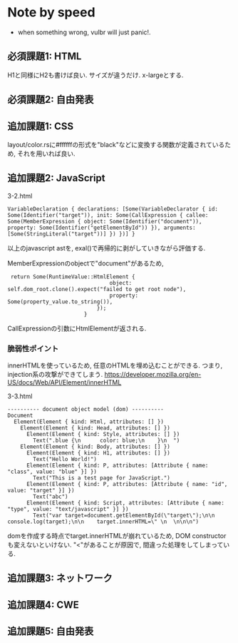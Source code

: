 # Note by speed
- when something wrong, vulbr will just panic!.

## 必須課題1: HTML

H1と同様にH2も書けば良い. サイズが違うだけ. x-largeとする.

## 必須課題2: 自由発表


## 追加課題1: CSS
layout/color.rsに#ffffffの形式を"black"などに変換する関数が定義されているため, それを用いれば良い.

## 追加課題2: JavaScript
3-2.html
```
VariableDeclaration { declarations: [Some(VariableDeclarator { id: Some(Identifier("target")), init: Some(CallExpression { callee: Some(MemberExpression { object: Some(Identifier("document")), property: Some(Identifier("getElementById")) }), arguments: [Some(StringLiteral("target"))] }) })] }
```
以上のjavascript astを, exal()で再帰的に剥がしていきながら評価する.

MemberExpressionのobjectで"document"があるため,
```
 return Some(RuntimeValue::HtmlElement {
                                object: self.dom_root.clone().expect("failed to get root node"),
                                property: Some(property_value.to_string()),
                            });
                        }
```
CallExpressionの引数にHtmlElementが返される.


### 脆弱性ポイント
innerHTMLを使っているため, 任意のHTMLを埋め込むことができる. つまり, injection系の攻撃ができてしまう.
https://developer.mozilla.org/en-US/docs/Web/API/Element/innerHTML

3-3.html
```
---------- document object model (dom) ----------
Document
  Element(Element { kind: Html, attributes: [] })
    Element(Element { kind: Head, attributes: [] })
      Element(Element { kind: Style, attributes: [] })
        Text(".blue {\n      color: blue;\n    }\n  ")
    Element(Element { kind: Body, attributes: [] })
      Element(Element { kind: H1, attributes: [] })
        Text("Hello World!")
      Element(Element { kind: P, attributes: [Attribute { name: "class", value: "blue" }] })
        Text("This is a test page for JavaScript.")
      Element(Element { kind: P, attributes: [Attribute { name: "id", value: "target" }] })
        Text("abc")
      Element(Element { kind: Script, attributes: [Attribute { name: "type", value: "text/javascript" }] })
        Text("var target=document.getElementById(\"target\");\n\n    console.log(target);\n\n    target.innerHTML=\" \n  \n\n\n")
```
domを作成する時点でtarget.innerHTMLが崩れているため, DOM constructorも変えないといけない.
"<"があることが原因で, 間違った処理をしてしまっている.


## 追加課題3: ネットワーク

## 追加課題4: CWE

## 追加課題5: 自由発表
